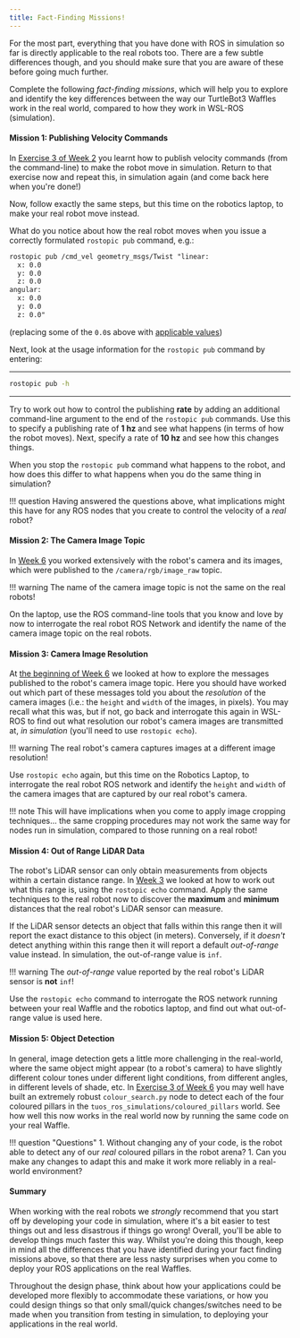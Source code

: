 ```yaml
---  
title: Fact-Finding Missions!  
---
```


For the most part, everything that you have done with ROS in simulation so far is directly applicable to the real robots too. There are a few subtle differences though, and you should make sure that you are aware of these before going much further.

Complete the following *fact-finding missions*, which will help you to explore and identify the key differences between the way our TurtleBot3 Waffles work in the real world, compared to how they work in WSL-ROS (simulation).

#### Mission 1: Publishing Velocity Commands

In [Exercise 3 of Week 2](../../labs/la1/week2/#ex3) you learnt how to publish velocity commands (from the command-line) to make the robot move in simulation. Return to that exercise now and repeat this, in simulation again (and come back here when you're done!)

Now, follow exactly the same steps, but this time on the robotics laptop, to make your real robot move instead.

What do you notice about how the real robot moves when you issue a correctly formulated `rostopic pub` command, e.g.:

```txt
rostopic pub /cmd_vel geometry_msgs/Twist "linear:
  x: 0.0
  y: 0.0
  z: 0.0
angular:
  x: 0.0
  y: 0.0
  z: 0.0"
```

(replacing some of the `0.0`s above with [applicable values](../../about/robots/#max_vels))

Next, look at the usage information for the `rostopic pub` command by entering:

***
```bash
rostopic pub -h
```
***

Try to work out how to control the publishing **rate** by adding an additional command-line argument to the end of the `rostopic pub` commands. Use this to specify a publishing rate of **1 hz** and see what happens (in terms of how the robot moves). Next, specify a rate of **10 hz** and see how this changes things.

When you stop the `rostopic pub` command what happens to the robot, and how does this differ to what happens when you do the same thing in simulation?

!!! question 
    Having answered the questions above, what implications might this have for any ROS nodes that you create to control the velocity of a *real* robot? 

#### Mission 2: The Camera Image Topic

In [Week 6](../../labs/la1/week6) you worked extensively with the robot's camera and its images, which were published to the `/camera/rgb/image_raw` topic.

!!! warning
    The name of the camera image topic is not the same on the real robots!

On the laptop, use the ROS command-line tools that you know and love by now to interrogate the real robot ROS Network and identify the name of the camera image topic on the real robots.

#### Mission 3: Camera Image Resolution

At [the beginning of Week 6](../../labs/la1/week6/#cam_img_questions) we looked at how to explore the messages published to the robot's camera image topic. Here you should have worked out which part of these messages told you about the *resolution* of the camera images (i.e.: the `height` and `width` of the images, in pixels). You may recall what this was, but if not, go back and interrogate this again in WSL-ROS to find out what resolution our robot's camera images are transmitted at, *in simulation* (you'll need to use `rostopic echo`). 

!!! warning 
    The real robot's camera captures images at a different image resolution! 

Use `rostopic echo` again, but this time on the Robotics Laptop, to interrogate the real robot ROS network and identify the `height` and `width` of the camera images that are captured by our real robot's camera.

!!! note 
    This will have implications when you come to apply image cropping techniques... the same cropping procedures may not work the same way for nodes run in simulation, compared to those running on a real robot!

#### Mission 4: Out of Range LiDAR Data

The robot's LiDAR sensor can only obtain measurements from objects within a certain distance range. In [Week 3](../../labs/la1/week3/#range_max_min) we looked at how to work out what this range is, using the `rostopic echo` command. Apply the same techniques to the real robot now to discover the **maximum** and **minimum** distances that the real robot's LiDAR sensor can measure.

If the LiDAR sensor detects an object that falls within this range then it will report the exact distance to this object (in meters). Conversely, if it *doesn't* detect anything within this range then it will report a default *out-of-range* value instead. In simulation, the out-of-range value is `inf`.

!!! warning
    The *out-of-range* value reported by the real robot's LiDAR sensor is **not** `inf`!

Use the `rostopic echo` command to interrogate the ROS network running between your real Waffle and the robotics laptop, and find out what out-of-range value is used here.

#### Mission 5: Object Detection

In general, image detection gets a little more challenging in the real-world, where the same object might appear (to a robot's camera) to have slightly different colour tones under different light conditions, from different angles, in different levels of shade, etc. In [Exercise 3 of Week 6](../../labs/la1/week6/#ex3) you may well have built an extremely robust `colour_search.py` node to detect each of the four coloured pillars in the `tuos_ros_simulations/coloured_pillars` world. See how well this now works in the real world now by running the same code on your real Waffle.

!!! question "Questions"
    1. Without changing any of your code, is the robot able to detect any of our *real* coloured pillars in the robot arena?
    1. Can you make any changes to adapt this and make it work more reliably in a real-world environment?


#### Summary

When working with the real robots we *strongly* recommend that you start off by developing your code in simulation, where it's a bit easier to test things out and less disastrous if things go wrong! Overall, you'll be able to develop things much faster this way. Whilst you're doing this though, keep in mind all the differences that you have identified during your fact finding missions above, so that there are less nasty surprises when you come to deploy your ROS applications on the real Waffles. 

Throughout the design phase, think about how your applications could be developed more flexibly to accommodate these variations, or how you could design things so that only small/quick changes/switches need to be made when you transition from testing in simulation, to deploying your applications in the real world. 
